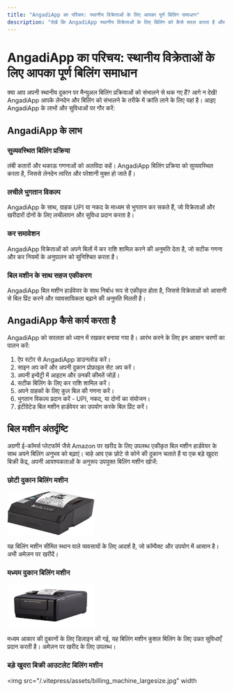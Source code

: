 ```yaml
---
title: "AngadiApp का परिचय: स्थानीय विक्रेताओं के लिए आपका पूर्ण बिलिंग समाधान"
description: "देखें कि AngadiApp स्थानीय विक्रेताओं के लिए बिलिंग को कैसे सरल करता है और दक्षता को बढ़ाता है।"
---
```


# AngadiApp का परिचय: स्थानीय विक्रेताओं के लिए आपका पूर्ण बिलिंग समाधान

क्या आप अपनी स्थानीय दुकान पर मैन्युअल बिलिंग प्रक्रियाओं को संभालने से थक गए हैं? आगे न देखें! AngadiApp आपके लेनदेन और बिलिंग को संभालने के तरीके में क्रांति लाने के लिए यहां है। आइए AngadiApp के लाभों और सुविधाओं पर गौर करें:

## AngadiApp के लाभ

### सुव्यवस्थित बिलिंग प्रक्रिया

लंबी कतारों और थकाऊ गणनाओं को अलविदा कहें। AngadiApp बिलिंग प्रक्रिया को सुव्यवस्थित करता है, जिससे लेनदेन त्वरित और परेशानी मुक्त हो जाते हैं।

### लचीले भुगतान विकल्प

AngadiApp के साथ, ग्राहक UPI या नकद के माध्यम से भुगतान कर सकते हैं, जो विक्रेताओं और खरीदारों दोनों के लिए लचीलापन और सुविधा प्रदान करता है।

### कर समावेशन

AngadiApp विक्रेताओं को अपने बिलों में कर राशि शामिल करने की अनुमति देता है, जो सटीक गणना और कर नियमों के अनुपालन को सुनिश्चित करता है।

### बिल मशीन के साथ सहज एकीकरण

AngadiApp बिल मशीन हार्डवेयर के साथ निर्बाध रूप से एकीकृत होता है, जिससे विक्रेताओं को आसानी से बिल प्रिंट करने और व्यावसायिकता बढ़ाने की अनुमति मिलती है।

## AngadiApp कैसे कार्य करता है 

AngadiApp को सरलता को ध्यान में रखकर बनाया गया है। आरंभ करने के लिए इन आसान चरणों का पालन करें:

1. ऐप स्टोर से AngadiApp डाउनलोड करें।
2. साइन अप करें और अपनी दुकान प्रोफ़ाइल सेट अप करें।
3. अपनी इन्वेंट्री में आइटम और उनकी कीमतें जोड़ें।
4. सटीक बिलिंग के लिए कर राशि शामिल करें।
5. अपने ग्राहकों के लिए कुल बिल की गणना करें।
6. भुगतान विकल्प प्रदान करें - UPI, नकद, या दोनों का संयोजन।
7. इंटीग्रेटेड बिल मशीन हार्डवेयर का उपयोग करके बिल प्रिंट करें।

## बिल मशीन अंतर्दृष्टि 

अग्रणी ई-कॉमर्स प्लेटफॉर्म जैसे Amazon पर खरीद के लिए उपलब्ध एकीकृत बिल मशीन हार्डवेयर के साथ अपने बिलिंग अनुभव को बढ़ाएं। चाहे आप एक छोटे से कोने की दुकान चलाते हैं या एक बड़े खुदरा बिक्री केंद्र, अपनी आवश्यकताओं के अनुरूप उपयुक्त बिलिंग मशीन खोजें:

### छोटी दुकान बिलिंग मशीन
<img src="/.vitepress/assets/small_shop_billing_machine.webp" width="200" height="100">

यह बिलिंग मशीन सीमित स्थान वाले व्यवसायों के लिए आदर्श है, जो कॉम्पैक्ट और उपयोग में आसान है। अभी अमेज़न पर खरीदें।

### मध्यम दुकान बिलिंग मशीन
<img src="/.vitepress/assets/billing_machine_mediumsize.jpg" width="200" height="100">

मध्यम आकार की दुकानों के लिए डिज़ाइन की गई, यह बिलिंग मशीन कुशल बिलिंग के लिए उन्नत सुविधाएँ प्रदान करती है। अमेज़न पर खरीद के लिए उपलब्ध।

### बड़े खुदरा बिक्री आउटलेट बिलिंग मशीन
<img src="/.vitepress/assets/billing_machine_largesize.jpg" width
